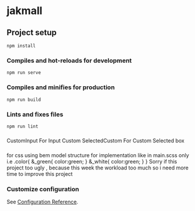 # jakmall

## Project setup
```
npm install
```

### Compiles and hot-reloads for development
```
npm run serve
```

### Compiles and minifies for production
```
npm run build
```

### Lints and fixes files
```
npm run lint
```
###
###
CustomInput For Input Custom
SelectedCustom For Custom Selected box
###
for css
using
bem model structure for implementation like
in main.scss only
i.e
.color{
    &_green{
        color:green;
    }
    &_white{
        color:green;
    }
}
Sorry if this project too ugly , because this week the workload too much so i need more time to improve this project
### Customize configuration
See [Configuration Reference](https://cli.vuejs.org/config/).
